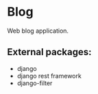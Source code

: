 # Blog

Web blog application.

## External packages:
  - django
  - django rest framework
  - django-filter
